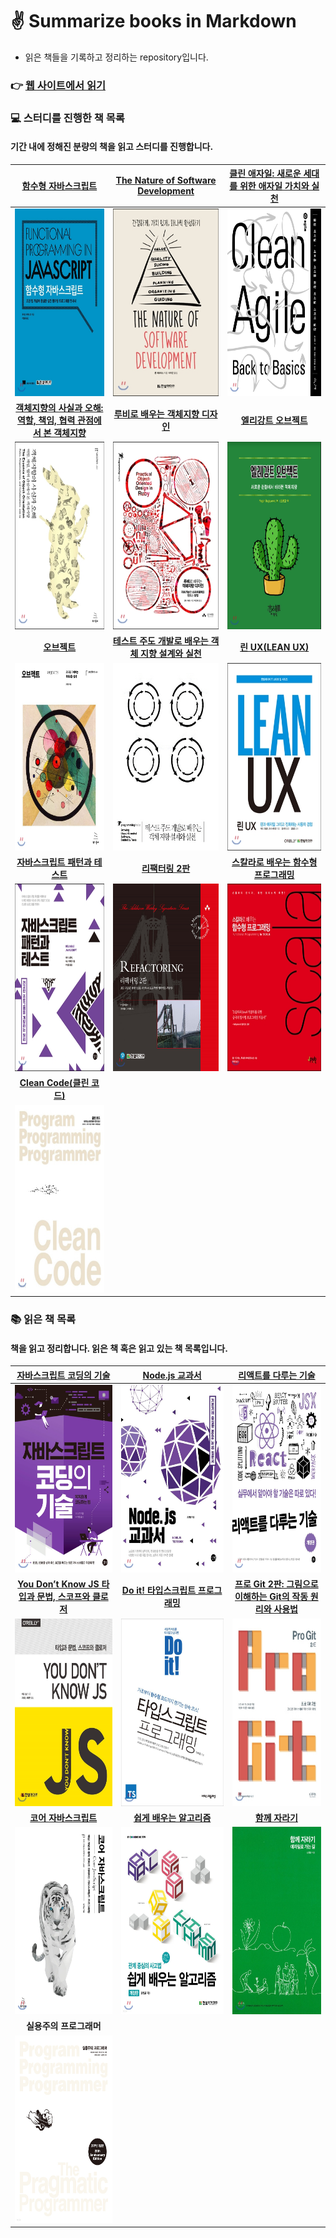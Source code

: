# ✌️ Summarize books in Markdown
- 읽은 책들을 기록하고 정리하는 repository입니다.

### 👉 [웹 사이트에서 읽기](https://saseungmin.github.io/reading_books_record_repository)

### 💻 스터디를 진행한 책 목록
#### 기간 내에 정해진 분량의 책을 읽고 스터디를 진행합니다.

|[함수형 자바스크립트](https://github.com/saseungmin/reading_books_record_repository/tree/master/summarize_books_in_markdown/%ED%95%A8%EC%88%98%ED%98%95%20%EC%9E%90%EB%B0%94%EC%8A%A4%ED%81%AC%EB%A6%BD%ED%8A%B8)|[The Nature of Software Development](https://github.com/saseungmin/reading_books_record_repository/tree/master/summarize_books_in_markdown/The%20Nature%20of%20Software%20Development)|[클린 애자일: 새로운 세대를 위한 애자일 가치와 실천](https://github.com/saseungmin/reading_books_record_repository/tree/master/summarize_books_in_markdown/%ED%81%B4%EB%A6%B0%20%EC%95%A0%EC%9E%90%EC%9D%BC)|
|:---:|:---:|:---:|
|<a href="https://github.com/saseungmin/reading_books_record_repository/tree/master/summarize_books_in_markdown/%ED%95%A8%EC%88%98%ED%98%95%20%EC%9E%90%EB%B0%94%EC%8A%A4%ED%81%AC%EB%A6%BD%ED%8A%B8"><img src="../images/functional-javascript.jpeg" width="400px" height="300px"/></a>|<a href="https://github.com/saseungmin/reading_books_record_repository/tree/master/summarize_books_in_markdown/The%20Nature%20of%20Software%20Development"><img src="../images/the-nature-of-software-development.jpeg" width="400px" height="300px"/></a>|<a href="https://github.com/saseungmin/reading_books_record_repository/tree/master/summarize_books_in_markdown/%ED%81%B4%EB%A6%B0%20%EC%95%A0%EC%9E%90%EC%9D%BC"><img src="../images/Clean-Agile.jpeg" width="400px" height="300px"/></a>|
|[**객체지향의 사실과 오해: 역할, 책임, 협력 관점에서 본 객체지향**](https://github.com/saseungmin/reading_books_record_repository/tree/master/summarize_books_in_markdown/%EA%B0%9D%EC%B2%B4%EC%A7%80%ED%96%A5%EC%9D%98%20%EC%82%AC%EC%8B%A4%EA%B3%BC%20%EC%98%A4%ED%95%B4)|[**루비로 배우는 객체지향 디자인**](https://github.com/saseungmin/reading_books_record_repository/tree/master/summarize_books_in_markdown/%EB%A3%A8%EB%B9%84%EB%A1%9C%20%EB%B0%B0%EC%9A%B0%EB%8A%94%20%EA%B0%9D%EC%B2%B4%EC%A7%80%ED%96%A5%20%EB%94%94%EC%9E%90%EC%9D%B8)|[**엘리강트 오브젝트**](https://github.com/saseungmin/reading_books_record_repository/tree/master/summarize_books_in_markdown/%EC%97%98%EB%A0%88%EA%B0%95%ED%8A%B8%20%EC%98%A4%EB%B8%8C%EC%A0%9D%ED%8A%B8)|
|<a href="https://github.com/saseungmin/reading_books_record_repository/tree/master/summarize_books_in_markdown/%EA%B0%9D%EC%B2%B4%EC%A7%80%ED%96%A5%EC%9D%98%20%EC%82%AC%EC%8B%A4%EA%B3%BC%20%EC%98%A4%ED%95%B4"><img src="../images/essence-of-object-orientation.jpeg" width="400px" height="300px"/></a>|<a href="https://github.com/saseungmin/reading_books_record_repository/tree/master/summarize_books_in_markdown/%EB%A3%A8%EB%B9%84%EB%A1%9C%20%EB%B0%B0%EC%9A%B0%EB%8A%94%20%EA%B0%9D%EC%B2%B4%EC%A7%80%ED%96%A5%20%EB%94%94%EC%9E%90%EC%9D%B8"><img src="../images/practical-object-oriented-design-in-ruby.jpeg" width="400px" height="300px"/></a>|<a href="https://github.com/saseungmin/reading_books_record_repository/tree/master/summarize_books_in_markdown/%EC%97%98%EB%A0%88%EA%B0%95%ED%8A%B8%20%EC%98%A4%EB%B8%8C%EC%A0%9D%ED%8A%B8"><img src="../images/elegant-object.jpeg" width="400px" height="300px"/></a>|
|[**오브젝트**](https://github.com/saseungmin/reading_books_record_repository/tree/master/summarize_books_in_markdown/%EC%98%A4%EB%B8%8C%EC%A0%9D%ED%8A%B8)|[**테스트 주도 개발로 배우는 객체 지향 설계와 실천**](https://github.com/saseungmin/reading_books_record_repository/tree/master/summarize_books_in_markdown/%ED%85%8C%EC%8A%A4%ED%8A%B8%20%EC%A3%BC%EB%8F%84%20%EA%B0%9C%EB%B0%9C%EB%A1%9C%20%EB%B0%B0%EC%9A%B0%EB%8A%94%20%EA%B0%9D%EC%B2%B4%20%EC%A7%80%ED%96%A5%20%EC%84%A4%EA%B3%84%EC%99%80%20%EC%8B%A4%EC%B2%9C)|[**린 UX(LEAN UX)**](https://github.com/saseungmin/reading_books_record_repository/tree/master/summarize_books_in_markdown/LEAN-UX)|
|<a href="https://github.com/saseungmin/reading_books_record_repository/tree/master/summarize_books_in_markdown/%EC%98%A4%EB%B8%8C%EC%A0%9D%ED%8A%B8"><img src="../images/objects.jpeg" width="400px" height="300px"/></a>|<a href="https://github.com/saseungmin/reading_books_record_repository/tree/master/summarize_books_in_markdown/%ED%85%8C%EC%8A%A4%ED%8A%B8%20%EC%A3%BC%EB%8F%84%20%EA%B0%9C%EB%B0%9C%EB%A1%9C%20%EB%B0%B0%EC%9A%B0%EB%8A%94%20%EA%B0%9D%EC%B2%B4%20%EC%A7%80%ED%96%A5%20%EC%84%A4%EA%B3%84%EC%99%80%20%EC%8B%A4%EC%B2%9C" ><img src="../images/growing-object-oriented-software-guided-by-tests.jpeg" width="400px" height="300px"/></a>|<a href="https://github.com/saseungmin/reading_books_record_repository/tree/master/summarize_books_in_markdown/LEAN-UX" ><img src="../images/Lean-UX.jpeg" width="400px" height="300px"/></a>|
|[**자바스크립트 패턴과 테스트**](https://github.com/saseungmin/reading_books_record_repository/tree/master/summarize_books_in_markdown/%EC%9E%90%EB%B0%94%EC%8A%A4%ED%81%AC%EB%A6%BD%ED%8A%B8%20%ED%8C%A8%ED%84%B4%EA%B3%BC%20%ED%85%8C%EC%8A%A4%ED%8A%B8)|[**리팩터링 2판**](https://github.com/saseungmin/reading_books_record_repository/tree/master/summarize_books_in_markdown/%EB%A6%AC%ED%8C%A9%ED%84%B0%EB%A7%81%202%ED%8C%90)|[**스칼라로 배우는 함수형 프로그래밍**](https://github.com/saseungmin/reading_books_record_repository/tree/master/summarize_books_in_markdown/%EC%8A%A4%EC%B9%BC%EB%9D%BC%EB%A1%9C%20%EB%B0%B0%EC%9A%B0%EB%8A%94%20%ED%95%A8%EC%88%98%ED%98%95%20%ED%94%84%EB%A1%9C%EA%B7%B8%EB%9E%98%EB%B0%8D)|
|<a href="https://github.com/saseungmin/reading_books_record_repository/tree/master/summarize_books_in_markdown/%EC%9E%90%EB%B0%94%EC%8A%A4%ED%81%AC%EB%A6%BD%ED%8A%B8%20%ED%8C%A8%ED%84%B4%EA%B3%BC%20%ED%85%8C%EC%8A%A4%ED%8A%B8"><img src="../images/javascript-pattern-and-test.jpeg" width="400px" height="300px"/></a>|<a href="https://github.com/saseungmin/reading_books_record_repository/tree/master/summarize_books_in_markdown/%EB%A6%AC%ED%8C%A9%ED%84%B0%EB%A7%81%202%ED%8C%90"><img src="../images/refactoring.jpeg" width="400px" height="300px"/></a>|<a href="https://github.com/saseungmin/reading_books_record_repository/tree/master/summarize_books_in_markdown/%EC%8A%A4%EC%B9%BC%EB%9D%BC%EB%A1%9C%20%EB%B0%B0%EC%9A%B0%EB%8A%94%20%ED%95%A8%EC%88%98%ED%98%95%20%ED%94%84%EB%A1%9C%EA%B7%B8%EB%9E%98%EB%B0%8D"><img src="../images/functional-programming-in-scala.jpeg" width="400px" height="300px"/></a>|
|[**Clean Code(클린 코드)**](https://github.com/saseungmin/reading_books_record_repository/tree/master/summarize_books_in_markdown/clean-code)|||
|<a href="https://github.com/saseungmin/reading_books_record_repository/tree/master/summarize_books_in_markdown/clean-code"><img src="../images/clean-code.jpeg" width="400px" height="300px"/></a>|||

### 📚 읽은 책 목록
#### 책을 읽고 정리합니다. 읽은 책 혹은 읽고 있는 책 목록입니다.

|[자바스크립트 코딩의 기술](https://github.com/saseungmin/reading_books_record_repository/tree/master/summarize_books_in_markdown/%EC%9E%90%EB%B0%94%EC%8A%A4%ED%81%AC%EB%A6%BD%ED%8A%B8%20%EC%BD%94%EB%94%A9%EC%9D%98%20%EA%B8%B0%EC%88%A0)|[Node.js 교과서](https://github.com/saseungmin/Node.js-tutorial)|[리액트를 다루는 기술](https://github.com/saseungmin/react-tutorial)|
|:---:|:---:|:---:|
|<a href="https://github.com/saseungmin/reading_books_record_repository/tree/master/summarize_books_in_markdown/%EC%9E%90%EB%B0%94%EC%8A%A4%ED%81%AC%EB%A6%BD%ED%8A%B8%20%EC%BD%94%EB%94%A9%EC%9D%98%20%EA%B8%B0%EC%88%A0"><img src="../images/modern-javascript.jpeg" width="400px" height="300px"/></a>|<a href="https://github.com/saseungmin/Node.js-tutorial"><img src="../images/node-js-textbook.jpeg" width="400px" height="300px"/></a>|<a href="https://github.com/saseungmin/react-tutorial"><img src="../images/react-book.jpeg" width="400px" height="300px"/></a>|
|[**You Don’t Know JS 타입과 문법, 스코프와 클로저**](https://github.com/saseungmin/reading_books_record_repository/tree/master/summarize_books_in_markdown/You%20Don%E2%80%99t%20Know%20JS%201)|[**Do it! 타입스크립트 프로그래밍**](https://github.com/saseungmin/reading_books_record_repository/tree/master/summarize_books_in_markdown/Do%20it%20TypeScript%20Programming)|[**프로 Git 2판: 그림으로 이해하는 Git의 작동 원리와 사용법**](https://github.com/saseungmin/reading_books_record_repository/tree/master/summarize_books_in_markdown/Pro%20Git%202%ED%8C%90)|
|<a href="https://github.com/saseungmin/reading_books_record_repository/tree/master/summarize_books_in_markdown/You%20Don%E2%80%99t%20Know%20JS%201"><img src="../images/you-dont-know-js-1.jpeg" width="400px" height="300px"/></a>|<a href="https://github.com/saseungmin/reading_books_record_repository/tree/master/summarize_books_in_markdown/Do%20it%20TypeScript%20Programming"><img src="../images/do-it-typescript.jpeg" width="400px" height="300px"/></a>|<a href="https://github.com/saseungmin/reading_books_record_repository/tree/master/summarize_books_in_markdown/Pro%20Git%202%ED%8C%90"><img src="../images/pro-git-2e.jpeg" width="400px" height="300px"/></a>|
|[**코어 자바스크립트**](https://github.com/saseungmin/reading_books_record_repository/tree/master/summarize_books_in_markdown/%EC%BD%94%EC%96%B4%20%EC%9E%90%EB%B0%94%EC%8A%A4%ED%81%AC%EB%A6%BD%ED%8A%B8)|[**쉽게 배우는 알고리즘**](https://github.com/saseungmin/reading_books_record_repository/tree/master/summarize_books_in_markdown/%EC%89%BD%EA%B2%8C%20%EB%B0%B0%EC%9A%B0%EB%8A%94%20%EC%95%8C%EA%B3%A0%EB%A6%AC%EC%A6%98)|[**함께 자라기**](https://github.com/saseungmin/reading_books_record_repository/tree/master/summarize_books_in_markdown/%ED%95%A8%EA%BB%98%20%EC%9E%90%EB%9D%BC%EA%B8%B0)|
|<a href="https://github.com/saseungmin/reading_books_record_repository/tree/master/summarize_books_in_markdown/%EC%BD%94%EC%96%B4%20%EC%9E%90%EB%B0%94%EC%8A%A4%ED%81%AC%EB%A6%BD%ED%8A%B8"><img src="../images/core-javascript.jpeg" width="400px" height="300px"/></a>|<a href="https://github.com/saseungmin/reading_books_record_repository/tree/master/summarize_books_in_markdown/%EC%89%BD%EA%B2%8C%20%EB%B0%B0%EC%9A%B0%EB%8A%94%20%EC%95%8C%EA%B3%A0%EB%A6%AC%EC%A6%98"><img src="../images/algorism-book.jpeg" width="400px" height="300px"/></a>|<a href="https://github.com/saseungmin/reading_books_record_repository/tree/master/summarize_books_in_markdown/%ED%95%A8%EA%BB%98%20%EC%9E%90%EB%9D%BC%EA%B8%B0"><img src="../images/thinking-together.jpeg" width="400px" height="300px"/></a>|
|**실용주의 프로그래머**|||
|<a href="#"><img src="../images/pragmatic-programmer.jpeg" width="400px" height="300px"/></a>|||

